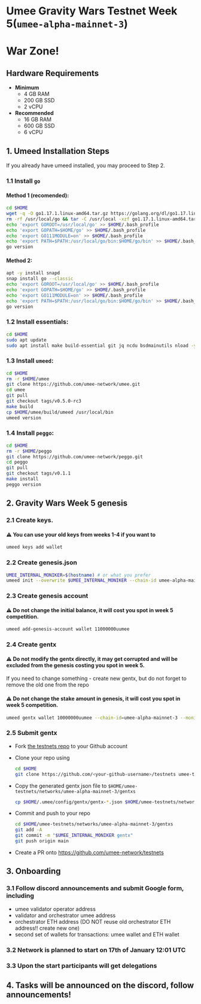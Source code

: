 # Umee Gravity Wars Testnet Week 5(`umee-alpha-mainnet-3`)

# War Zone!

## Hardware Requirements
* **Minimum**
  * 4 GB RAM
  * 200 GB SSD
  * 2 vCPU
* **Recommended**
  * 16 GB RAM
  * 600 GB SSD
  * 6 vCPU

## 1. Umeed Installation Steps

If you already have umeed installed, you may proceed to Step 2.

### 1.1 Install `go`
#### Method 1 (recomended):
```bash
cd $HOME
wget -q -O go1.17.1.linux-amd64.tar.gz https://golang.org/dl/go1.17.linux-amd64.tar.gz
rm -rf /usr/local/go && tar -C /usr/local -xzf go1.17.1.linux-amd64.tar.gz && rm go1.17.1.linux-amd64.tar.gz
echo 'export GOROOT=/usr/local/go' >> $HOME/.bash_profile
echo 'export GOPATH=$HOME/go' >> $HOME/.bash_profile
echo 'export GO111MODULE=on' >> $HOME/.bash_profile
echo 'export PATH=$PATH:/usr/local/go/bin:$HOME/go/bin' >> $HOME/.bash_profile && . $HOME/.bash_profile
go version
```

#### Method 2:
```bash
apt -y install snapd
snap install go --classic
echo 'export GOROOT=/usr/local/go' >> $HOME/.bash_profile
echo 'export GOPATH=$HOME/go' >> $HOME/.bash_profile
echo 'export GO111MODULE=on' >> $HOME/.bash_profile
echo 'export PATH=$PATH:/usr/local/go/bin:$HOME/go/bin' >> $HOME/.bash_profile && . $HOME/.bash_profile
go version
```

### 1.2 Install essentials:
```bash
cd $HOME
sudo apt update
sudo apt install make build-essential git jq ncdu bsdmainutils nload -y < "/dev/null"
```
### 1.3 Install `umeed`:
```bash
cd $HOME
rm -r $HOME/umee
git clone https://github.com/umee-network/umee.git
cd umee
git pull
git checkout tags/v0.5.0-rc3
make build
cp $HOME/umee/build/umeed /usr/local/bin
umeed version
```
### 1.4 Install `peggo`:
```bash
cd $HOME
rm -r $HOME/peggo
git clone https://github.com/umee-network/peggo.git
cd peggo
git pull
git checkout tags/v0.1.1
make install
peggo version
```
## 2. Gravity Wars Week 5 genesis
### 2.1 Create keys.
#### ⚠️ You can use your old keys from weeks 1-4 if you want to
```bash
umeed keys add wallet
```
### 2.2 Create genesis.json
```bash
UMEE_INTERNAL_MONIKER=$(hostname) # or what you prefer
umeed init --overwrite $UMEE_INTERNAL_MONIKER --chain-id umee-alpha-mainnet-3
```
### 2.3 Create genesis account
#### ⚠️ Do not change the initial balance, it will cost you spot in week 5 competition.
```bash
umeed add-genesis-account wallet 11000000uumee
```
### 2.4 Create gentx
#### ⚠️ Do not modify the gentx directly, it may get corrupted and will be excluded from the genesis costing you spot in week 5.
If you need to change something - create new gentx, but do not forget to remove the old one from the repo
#### ⚠️ Do not change the stake amount in genesis, it will cost you spot in week 5 competition.
```bash
umeed gentx wallet 10000000uumee --chain-id=umee-alpha-mainnet-3 --moniker="$UMEE_INTERNAL_MONIKER"
```
### 2.5 Submit gentx
- Fork [the testnets repo](https://github.com/umee-network/testnets) to your Github account

- Clone your repo using

  ```bash
  cd $HOME
  git clone https://github.com/<your-github-username>/testnets umee-testnets
  ```

- Copy the generated gentx json file to `$HOME/umee-testnets/networks/umee-alpha-mainnet-3/gentxs`

  ```bash
  cp $HOME/.umee/config/gentx/gentx-*.json $HOME/umee-testnets/networks/umee-alpha-mainnet-3/gentxs
  ```

- Commit and push to your repo
  ```bash
  cd $HOME/umee-testnets/networks/umee-alpha-mainnet-3/gentxs
  git add -A
  git commit -m "$UMEE_INTERNAL_MONIKER gentx"
  git push origin main
  ```
- Create a PR onto https://github.com/umee-network/testnets

## 3. Onboarding
### 3.1 Follow discord announcements and submit Google form, including
- umee validator operator address
- validator and orchestrator umee address
- orchestrator ETH address (DO NOT reuse old orchestrator ETH address!! create new one)
- second set of wallets for transactions: umee wallet and ETH wallet
### 3.2 Network is planned to start on 17th of January 12:01 UTC
### 3.3 Upon the start participants will get delegations
## 4. Tasks will be announced on the discord, follow announcements!
